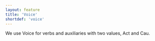 ```yaml
---
layout: feature
title: 'Voice'
shortdef: 'voice'
---
```


We use Voice for verbs and auxiliaries with two values, Act and Cau.
<!-- Interlanguage links updated Út zář 29 18:41:02 CEST 2020 -->
